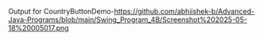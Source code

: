 Output for CountryButtonDemo-https://github.com/abhiishek-b/Advanced-Java-Programs/blob/main/Swing_Program_4B/Screenshot%202025-05-18%20005017.png
